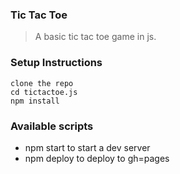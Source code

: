 ### Tic Tac Toe

> A basic tic tac toe game in js.

### Setup Instructions
```
clone the repo
cd tictactoe.js
npm install

```

### Available scripts
* npm start to start a dev server
* npm deploy to deploy to gh=pages

